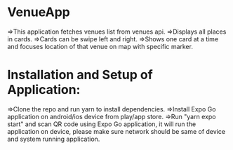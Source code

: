 # VenueApp
  =>This application fetches venues list from venues api.
  =>Displays all places in cards.
  =>Cards can be swipe left and right.
  =>Shows one card at a time and focuses location of that venue on map with specific marker.

# Installation and Setup of Application:
  =>Clone the repo and run yarn to install dependencies.
  =>Install Expo Go application on android/ios device from play/app store.
  =>Run "yarn expo start" and scan QR code using Expo Go application, it will run the application on device, please make sure network should be same of device and system running application.
